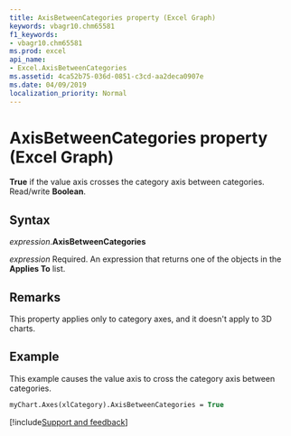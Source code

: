 ```yaml
---
title: AxisBetweenCategories property (Excel Graph)
keywords: vbagr10.chm65581
f1_keywords:
- vbagr10.chm65581
ms.prod: excel
api_name:
- Excel.AxisBetweenCategories
ms.assetid: 4ca52b75-036d-0851-c3cd-aa2deca0907e
ms.date: 04/09/2019
localization_priority: Normal
---
```



# AxisBetweenCategories property (Excel Graph)

**True** if the value axis crosses the category axis between categories. Read/write **Boolean**.

## Syntax

_expression_.**AxisBetweenCategories**

_expression_ Required. An expression that returns one of the objects in the **Applies To** list.


## Remarks

This property applies only to category axes, and it doesn't apply to 3D charts.


## Example

This example causes the value axis to cross the category axis between categories.

```vb
myChart.Axes(xlCategory).AxisBetweenCategories = True
```

[!include[Support and feedback](~/includes/feedback-boilerplate.md)]